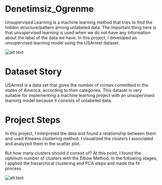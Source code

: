 # Denetimsiz_Ogrenme

Unsupervised Learning is a machine learning method that tries to find the hidden structure/pattern among unlabeled data. The important thing here is that unsupervised learning is used when we do not have any information about the label of the data we have. In this project, I developed an unsupervised learning model using the USArrest dataset.

![alt text](https://c8.alamy.com/comp/2B3KN23/usa-crime-concept-police-investigation-3d-map-of-usa-map-of-usa-land-border-with-flag-3d-rendering-2B3KN23.jpg)

# Dataset Story
USArrest is a data set that gives the number of crimes committed in the states of America, according to their categories. This dataset is very suitable for implementing a machine learning project with an unsupervised learning model because it consists of unlabeled data.

# Project Steps
In this project, I interpreted the data and found a relationship between them and used Kmeans clustering method. I visualized the clusters I associated and analyzed them in the scatter plot.

But how many clusters should it consist of? At this point, I found the optimum number of clusters with the Elbow Method. In the following stages, I applied the hierarchical clustering and PCA steps and made the fit process.

![alt text](https://miro.medium.com/v2/resize:fit:1400/format:webp/1*85lJFDb7OknvndqtNMK5yw.png)
